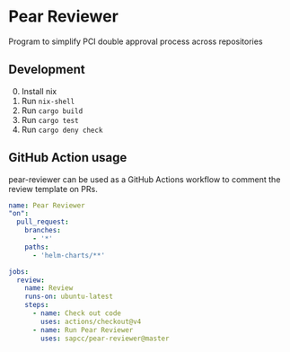 # Pear Reviewer

Program to simplify PCI double approval process across repositories

## Development

0. Install nix
1. Run `nix-shell`
2. Run `cargo build`
3. Run `cargo test`
4. Run `cargo deny check`

## GitHub Action usage

pear-reviewer can be used as a GitHub Actions workflow to comment the review template on PRs.

```yaml
name: Pear Reviewer
"on":
  pull_request:
    branches:
      - '*'
    paths:
      - 'helm-charts/**'

jobs:
  review:
    name: Review
    runs-on: ubuntu-latest
    steps:
      - name: Check out code
        uses: actions/checkout@v4
      - name: Run Pear Reviewer
        uses: sapcc/pear-reviewer@master
```
